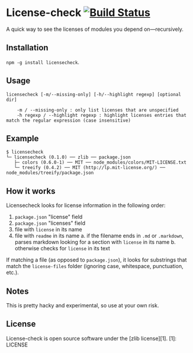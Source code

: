 License-check [![Build Status](https://travis-ci.org/marcello3d/node-licensecheck.png)](https://travis-ci.org/marcello3d/node-licensecheck)
==================
A quick way to see the licenses of modules you depend on—recursively.

Installation
------------
`npm -g install licensecheck`.

Usage
------------
```
licensecheck [-m/--missing-only] [-h/--highlight regexp] [optional dir]

    -m / --missing-only : only list licenses that are unspecified
    -h regexp / --highlight regexp : highlight licenses entries that match the regular expression (case insensitive)

```

Example
-------

    $ licensecheck 
    └─ licensecheck (0.1.0) ── zlib ── package.json
       ├─ colors (0.6.0-1) ── MIT ── node_modules/colors/MIT-LICENSE.txt
       └─ treeify (0.4.2) ── MIT (http://lp.mit-license.org/) ── node_modules/treeify/package.json


How it works
------------

Licensecheck looks for license information in the following order:

1. `package.json` "license" field
2. `package.json` "licenses" field
3. file with `license` in its name
4. file with `readme` in its name
    a. if the filename ends in `.md` or `.markdown`, parses markdown looking for a section with `license` in its name
    b. otherwise checks for `license` in its text

If matching a file (as opposed to `package.json`), it looks for substrings that match the `license-files` folder (ignoring 
case, whitespace, punctuation, etc.).

Notes
-----

This is pretty hacky and experimental, so use at your own risk. 

License
-------
License-check is open source software under the [zlib license][1].
[1]: LICENSE
